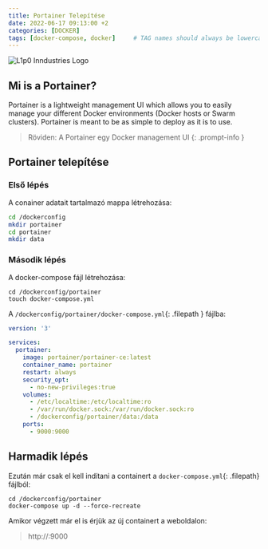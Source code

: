 ```yaml
---
title: Portainer Telepítése
date: 2022-06-17 09:13:00 +2
categories: [DOCKER]
tags: [docker-compose, docker]     # TAG names should always be lowercase
---
```


![L1p0 Inndustries Logo](https://i.imgur.com/JeX5nMc.png)

## Mi is a Portainer?

Portainer is a lightweight management UI which allows you to easily manage your different Docker environments (Docker hosts or Swarm clusters).
Portainer is meant to be as simple to deploy as it is to use.

> Röviden: A Portainer egy Docker management UI
{: .prompt-info }

## Portainer telepítése

### Első lépés

A conainer adatait tartalmazó mappa létrehozása:

```bash
cd /dockerconfig
mkdir portainer
cd portainer
mkdir data
```

### Második lépés

A docker-compose fájl létrehozása:

```shell
cd /dockerconfig/portainer
touch docker-compose.yml
```

A `/dockerconfig/portainer/docker-compose.yml`{: .filepath } fájlba:

```yaml
version: '3'

services:
  portainer:
    image: portainer/portainer-ce:latest
    container_name: portainer
    restart: always
    security_opt:
      - no-new-privileges:true
    volumes:
      - /etc/localtime:/etc/localtime:ro
      - /var/run/docker.sock:/var/run/docker.sock:ro
      - /dockerconfig/portainer/data:/data
    ports:
      - 9000:9000
```

## Harmadik lépés

Ezután már csak el kell indítani a containert a `docker-compose.yml`{: .filepath} fájlból:

```shell
cd /dockerconfig/portainer
docker-compose up -d --force-recreate
```

Amikor végzett már el is érjük az új containert a weboldalon:
> http://<host-ip>:9000
